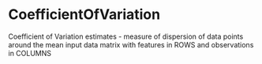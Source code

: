 # CoefficientOfVariation
Coefficient of Variation estimates - measure of dispersion of data points around the mean
input data matrix with features in ROWS and observations in COLUMNS

